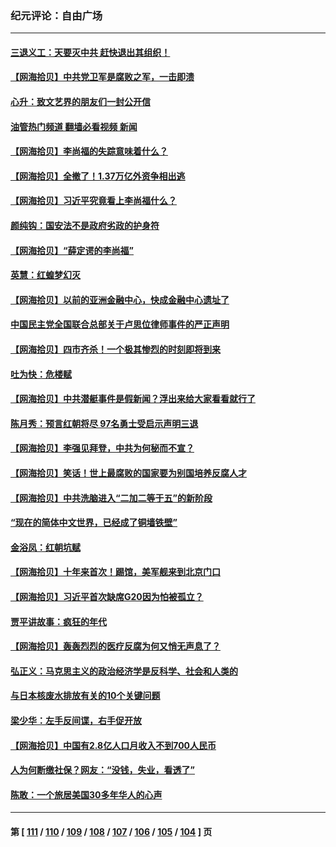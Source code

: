 ### 纪元评论：自由广场
---
#### [三退义工：天要灭中共 赶快退出其组织！](../../pages/nsc993/n14078352.md?09220330) 
#### [【网海拾贝】中共党卫军是腐败之军，一击即溃](../../pages/nsc993/n14077615.md?09220330) 
#### [心升：致文艺界的朋友们一封公开信](../../pages/nsc993/n14077600.md?09220330) 
#### [油管热门频道 翻墙必看视频 新闻](ok?09220330)
#### [【网海拾贝】李尚福的失踪意味着什么？](../../pages/nsc993/n14076892.md?09220330) 
#### [【网海拾贝】全撤了！1.37万亿外资争相出逃](../../pages/nsc993/n14076102.md?09220330) 
#### [【网海拾贝】习近平究竟看上李尚福什么？](../../pages/nsc993/n14075502.md?09220330) 
#### [颜纯钩：国安法不是政府劣政的护身符](../../pages/nsc993/n14074930.md?09220330) 
#### [【网海拾贝】“薛定谔的李尚福”](../../pages/nsc993/n14074918.md?09220330) 
#### [英慧：红蝗梦幻灭](../../pages/nsc993/n14074928.md?09220330) 
#### [【网海拾贝】以前的亚洲金融中心，快成金融中心遗址了](../../pages/nsc993/n14074311.md?09220330) 
#### [中国民主党全国联合总部关于卢思位律师事件的严正声明](../../pages/nsc993/n14074079.md?09220330) 
#### [【网海拾贝】四市齐杀！一个极其惨烈的时刻即将到来](../../pages/nsc993/n14073609.md?09220330) 
#### [吐为快：危楼赋](../../pages/nsc993/n14073578.md?09220330) 
#### [【网海拾贝】中共潜艇事件是假新闻？浮出来给大家看看就行了](../../pages/nsc993/n14072866.md?09220330) 
#### [陈月秀：预言红朝将尽 97名勇士受启示声明三退](../../pages/nsc993/n14072273.md?09220330) 
#### [【网海拾贝】李强见拜登，中共为何秘而不宣？](../../pages/nsc993/n14071986.md?09220330) 
#### [【网海拾贝】笑话！世上最腐败的国家要为别国培养反腐人才](../../pages/nsc993/n14071358.md?09220330) 
#### [【网海拾贝】中共洗脑进入“二加二等于五”的新阶段](../../pages/nsc993/n14070879.md?09220330) 
#### [“现在的简体中文世界，已经成了铜墙铁壁”](../../pages/nsc993/n14070133.md?09220330) 
#### [金浴凤：红朝坑赋](../../pages/nsc993/n14070310.md?09220330) 
#### [【网海拾贝】十年来首次！踢馆，美军舰来到北京门口](../../pages/nsc993/n14069484.md?09220330) 
#### [【网海拾贝】习近平首次缺席G20因为怕被孤立？](../../pages/nsc993/n14068712.md?09220330) 
#### [贾平讲故事：疯狂的年代](../../pages/nsc993/n14068340.md?09220330) 
#### [【网海拾贝】轰轰烈烈的医疗反腐为何又悄无声息了？](../../pages/nsc993/n14067969.md?09220330) 
#### [弘正义：马克思主义的政治经济学是反科学、社会和人类的](../../pages/nsc993/n14067868.md?09220330) 
#### [与日本核废水排放有关的10个关键问题](../../pages/nsc993/n14067276.md?09220330) 
#### [梁少华：左手反间谍，右手促开放](../../pages/nsc993/n14067237.md?09220330) 
#### [【网海拾贝】中国有2.8亿人口月收入不到700人民币](../../pages/nsc993/n14066723.md?09220330) 
#### [人为何断缴社保？网友：“没钱，失业，看透了”](../../pages/nsc993/n14066717.md?09220330) 
#### [陈敢：一个旅居美国30多年华人的心声](../../pages/nsc993/n14066659.md?09220330) 

---
#### 第 [ [111](./111.md?09220330) / [110](./110.md?09220330) / [109](./109.md?09220330) / [108](./108.md?09220330) / [107](./107.md?09220330) / [106](./106.md?09220330) / [105](./105.md?09220330) / [104](./104.md?09220330) ] 页
